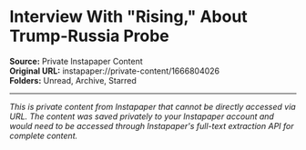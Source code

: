# Interview With "Rising," About Trump-Russia Probe

**Source:** Private Instapaper Content  
**Original URL:** instapaper://private-content/1666804026  
**Folders:** Unread, Archive, Starred  

---

*This is private content from Instapaper that cannot be directly accessed via URL. The content was saved privately to your Instapaper account and would need to be accessed through Instapaper's full-text extraction API for complete content.*